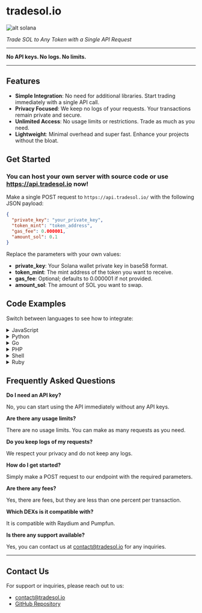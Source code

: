 # tradesol.io

![alt solana](https://avatars.githubusercontent.com/u/184553178)

*Trade SOL to Any Token with a Single API Request*

---

**No API keys. No logs. No limits.**

---

## Features

- **Simple Integration**: No need for additional libraries. Start trading immediately with a single API call.
- **Privacy Focused**: We keep no logs of your requests. Your transactions remain private and secure.
- **Unlimited Access**: No usage limits or restrictions. Trade as much as you need.
- **Lightweight**: Minimal overhead and super fast. Enhance your projects without the bloat.

## Get Started

### You can host your own server with source code or use https://api.tradesol.io now!

Make a single POST request to `https://api.tradesol.io/` with the following JSON payload:

```json
{
  "private_key": "your_private_key",
  "token_mint": "token_address",
  "gas_fee": 0.000001,
  "amount_sol": 0.1
}
```

Replace the parameters with your own values:

- **private_key**: Your Solana wallet private key in base58 format.
- **token_mint**: The mint address of the token you want to receive.
- **gas_fee**: Optional; defaults to 0.000001 if not provided.
- **amount_sol**: The amount of SOL you want to swap.

## Code Examples

Switch between languages to see how to integrate:

<details>
<summary>JavaScript</summary>

```javascript
const fetch = require('node-fetch');

const payload = {
  private_key: 'your_private_key',
  token_mint: 'token_address',
  gas_fee: 0.000001,
  amount_sol: 0.1,
};

fetch('https://api.tradesol.io/', {
  method: 'POST',
  headers: { 'Content-Type': 'application/json' },
  body: JSON.stringify(payload),
})
  .then((res) => res.json())
  .then((data) => console.log(data))
  .catch((err) => console.error(err));
```

</details>

<details>
<summary>Python</summary>

```python
import requests

payload = {
    'private_key': 'your_private_key',
    'token_mint': 'token_address',
    'gas_fee': 0.000001,
    'amount_sol': 0.1,
}

response = requests.post('https://api.tradesol.io/', json=payload)
print(response.json())
```

</details>

<details>
<summary>Go</summary>

```go
package main

import (
  "bytes"
  "encoding/json"
  "fmt"
  "net/http"
)

func main() {
  payload := map[string]interface{}{
    "private_key": "your_private_key",
    "token_mint":  "token_address",
    "gas_fee":     0.000001,
    "amount_sol":  0.1,
  }

  jsonData, _ := json.Marshal(payload)
  resp, err := http.Post("https://api.tradesol.io/", "application/json", bytes.NewBuffer(jsonData))
  if err != nil {
    fmt.Println(err)
    return
  }
  defer resp.Body.Close()

  var result map[string]interface{}
  json.NewDecoder(resp.Body).Decode(&result)
  fmt.Println(result)
}
```

</details>

<details>
<summary>PHP</summary>

```php
&lt;?php
$payload = [
    'private_key' => 'your_private_key',
    'token_mint' => 'token_address',
    'gas_fee' => 0.000001,
    'amount_sol' => 0.1,
];

$ch = curl_init('https://api.tradesol.io/');
curl_setopt($ch, CURLOPT_RETURNTRANSFER, true);
curl_setopt($ch, CURLOPT_POST, true);
curl_setopt($ch, CURLOPT_HTTPHEADER, ['Content-Type: application/json']);
curl_setopt($ch, CURLOPT_POSTFIELDS, json_encode($payload));

$response = curl_exec($ch);
curl_close($ch);

echo $response;
?>
```

</details>

<details>
<summary>Shell</summary>

```shell
curl -X POST https://api.tradesol.io/ \
-H 'Content-Type: application/json' \
-d '{
  "private_key": "your_private_key",
  "token_mint": "token_address",
  "gas_fee": 0.000001,
  "amount_sol": 0.1
}'
```

</details>

<details>
<summary>Ruby</summary>

```ruby
require 'net/http'
require 'json'

uri = URI('https://api.tradesol.io/')
payload = {
  private_key: 'your_private_key',
  token_mint: 'token_address',
  gas_fee: 0.000001,
  amount_sol: 0.1,
}

http = Net::HTTP.new(uri.host, uri.port)
http.use_ssl = true
request = Net::HTTP::Post.new(uri.path, {'Content-Type' => 'application/json'})
request.body = payload.to_json

response = http.request(request)
puts response.body
```

</details>

## Frequently Asked Questions

**Do I need an API key?**

No, you can start using the API immediately without any API keys.

**Are there any usage limits?**

There are no usage limits. You can make as many requests as you need.

**Do you keep logs of my requests?**

We respect your privacy and do not keep any logs.

**How do I get started?**

Simply make a POST request to our endpoint with the required parameters.

**Are there any fees?**

Yes, there are fees, but they are less than one percent per transaction.

**Which DEXs is it compatible with?**

It is compatible with Raydium and Pumpfun.

**Is there any support available?**

Yes, you can contact us at [contact@tradesol.io](mailto:contact@tradesol.io) for any inquiries.

---

## Contact Us

For support or inquiries, please reach out to us:

- [contact@tradesol.io](mailto:contact@tradesol.io)
- [GitHub Repository](https://github.com/tradesol-io/tradesol.io)